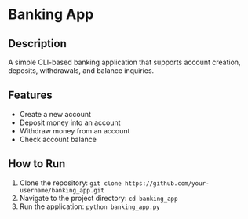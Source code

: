 # Banking App

## Description
A simple CLI-based banking application that supports account creation, deposits, withdrawals, and balance inquiries.

## Features
- Create a new account
- Deposit money into an account
- Withdraw money from an account
- Check account balance

## How to Run
1. Clone the repository: `git clone https://github.com/your-username/banking_app.git`
2. Navigate to the project directory: `cd banking_app`
3. Run the application: `python banking_app.py`
